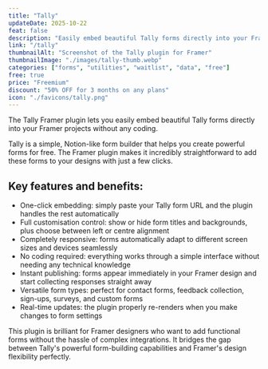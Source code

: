```yaml
---
title: "Tally"
updateDate: 2025-10-22
feat: false
description: "Easily embed beautiful Tally forms directly into your Framer projects without any coding."
link: "/tally"
thumbnailAlt: "Screenshot of the Tally plugin for Framer"
thumbnailImage: "./images/tally-thumb.webp"
categories: ["forms", "utilities", "waitlist", "data", "free"]
free: true
price: "Freemium"
discount: "50% OFF for 3 months on any plans"
icon: "./favicons/tally.png"
---
```


The Tally Framer plugin lets you easily embed beautiful Tally forms directly into your Framer projects without any coding.

Tally is a simple, Notion-like form builder that helps you create powerful forms for free. The Framer plugin makes it incredibly straightforward to add these forms to your designs with just a few clicks.

## Key features and benefits:

- One-click embedding: simply paste your Tally form URL and the plugin handles the rest automatically
- Full customisation control: show or hide form titles and backgrounds, plus choose between left or centre alignment
- Completely responsive: forms automatically adapt to different screen sizes and devices seamlessly
- No coding required: everything works through a simple interface without needing any technical knowledge
- Instant publishing: forms appear immediately in your Framer design and start collecting responses straight away
- Versatile form types: perfect for contact forms, feedback collection, sign-ups, surveys, and custom forms
- Real-time updates: the plugin properly re-renders when you make changes to form settings

This plugin is brilliant for Framer designers who want to add functional forms without the hassle of complex integrations. It bridges the gap between Tally's powerful form-building capabilities and Framer's design flexibility perfectly.